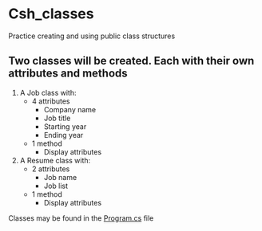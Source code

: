 # Csh_classes
Practice creating and using public class structures

## Two classes will be created. Each with their own attributes and methods
1. A Job class with:
    * 4 attributes
        * Company name
        * Job title
        * Starting year
        * Ending year
    * 1 method
        * Display attributes
1. A Resume class with:
    * 2 attributes
        * Job name
        * Job list
    * 1 method
        * Display attributes

Classes may be found in the [Program.cs]() file